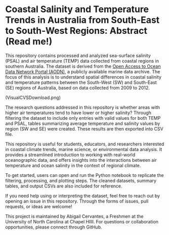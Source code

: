 # Coastal Salinity and Temperature Trends in Australia from South-East to South-West Regions: Abstract (Read me!)

This repository contains processed and analyzed sea-surface salinity (PSAL) and air temperature (TEMP) data collected from coastal regions in southern Australia. The dataset is derived from the [Open Access to Ocean Data Network Portal (AODN)](https://portal.aodn.org.au/search), a publicly available marine data archive. The focus of this analysis is to understand spatial differences in coastal salinity and temperature patterns between the South-West (SW) and South-East (SE) regions of Australia, based on data collected from 2009 to 2012.

(VisualCVSDownload.png)

The research questions addressed in this repository is whether areas with higher air temperatures tend to have lower or higher salinity? Through filtering the dataset to include only entries with valid values for both TEMP and PSAL, tables summarizing average temperature and salinity values by region (SW and SE) were created. These results are then exported into CSV file.

This repository is useful for students, educators, and researchers interested in coastal climate trends, marine science, or environmental data analysis. It provides a streamlined introduction to working with real-world oceanographic data, and offers insights into the interactions between air temperature and ocean salinity in the context of regional climate.

To get started, users can open and run the Python notebook to replicate the filtering, processing, and plotting steps. The cleaned datasets, summary tables, and output CSVs are also included for reference.

If you need help using or interpreting the dataset, feel free to reach out by opening an issue in this repository. Through the forms of issues, pull requests, or ideas are welcome!

This project is maintained by Abigail Cervantes, a Freshmen at the University of North Carolina at Chapel HIlll. For questions or collaboration opportunities, please connect through GitHub.

